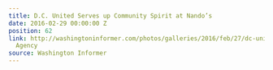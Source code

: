 ```yaml
---
title: D.C. United Serves up Community Spirit at Nando’s
date: 2016-02-29 00:00:00 Z
position: 62
link: http://washingtoninformer.com/photos/galleries/2016/feb/27/dc-united-serves-community-spirit-nandos-photos-na/#Feb29
  Agency
source: Washington Informer
---
```


